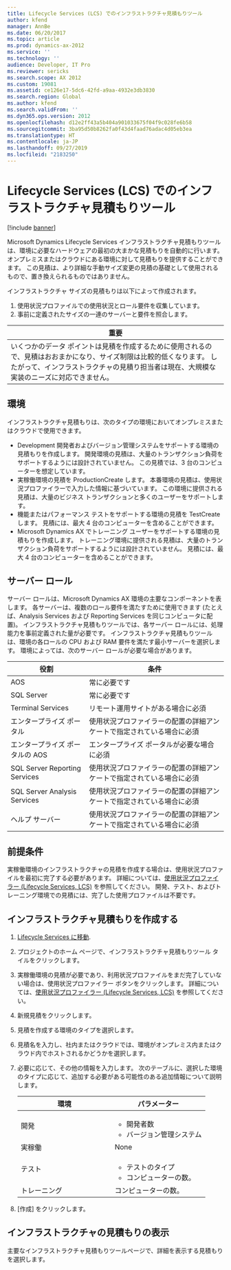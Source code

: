 ```yaml
---
title: Lifecycle Services (LCS) でのインフラストラクチャ見積もりツール
author: kfend
manager: AnnBe
ms.date: 06/20/2017
ms.topic: article
ms.prod: dynamics-ax-2012
ms.service: ''
ms.technology: ''
audience: Developer, IT Pro
ms.reviewer: sericks
ms.search.scope: AX 2012
ms.custom: 19081
ms.assetid: ce126e17-5dc6-42fd-a9aa-4932e3db3830
ms.search.region: Global
ms.author: kfend
ms.search.validFrom: ''
ms.dyn365.ops.version: 2012
ms.openlocfilehash: d12e2ff43a5b404a901033675f04f9c028fe6b58
ms.sourcegitcommit: 3ba95d50b8262fa0f43d4faad76adac4d05eb3ea
ms.translationtype: HT
ms.contentlocale: ja-JP
ms.lasthandoff: 09/27/2019
ms.locfileid: "2183250"
---
```

# <a name="infrastructure-estimator-in-lifecycle-services-lcs"></a>Lifecycle Services (LCS) でのインフラストラクチャ見積もりツール

[!include [banner](../../includes/banner.md)]

Microsoft Dynamics Lifecycle Services インフラストラクチャ見積もりツールは、環境に必要なハードウェアの最初の大まかな見積もりを自動的に行います。 オンプレミスまたはクラウドにある環境に対して見積もりを提供することができます。 この見積は、より詳細な手動サイズ変更の見積の基礎として使用されるもので、置き換えられるものではありません。

インフラストラクチャ サイズの見積もりは以下によって作成されます。
1.  使用状況プロファイルでの使用状況とロール要件を収集しています。
2.  事前に定義されたサイズの一連のサーバーと要件を照合します。

| **重要**                                                                                                                                                                                                                 |
|-------------------------------------------------------------------------------------------------------------------------------------------------------------------------------------------------------------------------------|
| いくつかのデータ ポイントは見積を作成するために使用されるので、見積はおおまかになり、サイズ制限は比較的低くなります。 したがって、インフラストラクチャの見積り担当者は現在、大規模な実装のニーズに対応できません。 |

## <a name="environments"></a>環境
インフラストラクチャ見積もりは、次のタイプの環境においてオンプレミスまたはクラウドで使用できます。
-   Development 開発者およびバージョン管理システムをサポートする環境の見積もりを作成します。 開発環境の見積は、大量のトランザクション負荷をサポートするようには設計されていません。 この見積では、3 台のコンピューターを想定しています。
-   実稼働環境の見積を ProductionCreate します。 本番環境の見積は、使用状況プロファイラーで入力した情報に基づいています。 この環境に提供される見積は、大量のビジネス トランザクションと多くのユーザーをサポートします。
-   機能またはパフォーマンス テストをサポートする環境の見積を TestCreate します。 見積には、最大 4 台のコンピューターを含めることができます。
-   Microsoft Dynamics AX でトレーニング ユーザーをサポートする環境の見積もりを作成します。 トレーニング環境に提供される見積は、大量のトランザクション負荷をサポートするようには設計されていません。 見積には、最大 4 台のコンピューターを含めることができます。

## <a name="server-roles"></a>サーバー ロール
サーバー ロールは、Microsoft Dynamics AX 環境の主要なコンポーネントを表します。 各サーバーは、複数のロール要件を満たすために使用できます (たとえば、Analysis Services および Reporting Services を同じコンピュータに配置)。 インフラストラクチャ見積もりツールでは、各サーバー ロールには、処理能力を事前定義された量が必要です。 インフラストラクチャ見積もりツールは、環境の各ロールの CPU および RAM 要件を満たす最小サーバーを選択します。 環境によっては、次のサーバー ロールが必要な場合があります。

| 役割                          | 条件                                                                                 |
|-------------------------------|-------------------------------------------------------------------------------------------|
| AOS                           | 常に必要です                                                                           |
| SQL Server                    | 常に必要です                                                                           |
| Terminal Services             | リモート運用サイトがある場合に必須                                              |
| エンタープライズ ポータル             | 使用状況プロファイラーの配置の詳細アンケートで指定されている場合に必須 |
| エンタープライズ ポータルの AOS     | エンタープライズ ポータルが必要な場合に必須                                                   |
| SQL Server Reporting Services | 使用状況プロファイラーの配置の詳細アンケートで指定されている場合に必須 |
| SQL Server Analysis Services  | 使用状況プロファイラーの配置の詳細アンケートで指定されている場合に必須 |
| ヘルプ サーバー                   | 使用状況プロファイラーの配置の詳細アンケートで指定されている場合に必須 |

## <a name="prerequisites"></a>前提条件
実稼働環境のインフラストラクチャの見積を作成する場合は、使用状況プロファイルを最初に完了する必要があります。 詳細については、[使用状況プロファイラー (Lifecycle Services, LCS)](usage-profiler-lcs.md) を参照してください。 開発、テスト、およびトレーニング環境での見積には、完了した使用プロファイルは不要です。

## <a name="create-an-infrastructure-estimate"></a>インフラストラクチャ見積もりを作成する
1.  [Lifecycle Services に移動](https://lcs.dynamics.com).
2.  プロジェクトのホーム ページで、インフラストラクチャ見積もりツール タイルをクリックします。
3.  実稼働環境の見積が必要であり、利用状況プロファイルをまだ完了していない場合は、使用状況プロファイラー ボタンをクリックします。 詳細については、[使用状況プロファイラー (Lifecycle Services, LCS)](usage-profiler-lcs.md) を参照してください。
4.  新規見積をクリックします。
5.  見積を作成する環境のタイプを選択します。
6.  見積名を入力し、社内またはクラウドでは、環境がオンプレミス内またはクラウド内でホストされるかどうかを選択します。
7.  必要に応じて、その他の情報を入力します。 次のテーブルに、選択した環境のタイプに応じて、追加する必要がある可能性のある追加情報について説明します。

    <table>
    <colgroup>
    <col width="50%" />
    <col width="50%" />
    </colgroup>
    <thead>
    <tr class="header">
    <th>環境</th>
    <th>パラメーター</th>
    </tr>
    </thead>
    <tbody>
    <tr class="odd">
    <td>開発</td>
    <td><ul>
    <li>開発者数</li>
    <li>バージョン管理システム</li>
    </ul></td>
    </tr>
    <tr class="even">
    <td>実稼働</td>
    <td>None</td>
    </tr>
    <tr class="odd">
    <td>テスト</td>
    <td><ul>
    <li>テストのタイプ</li>
    <li>コンピューターの数。</li>
    </ul></td>
    </tr>
    <tr class="even">
    <td>トレーニング</td>
    <td>コンピューターの数。</td>
    </tr>
    </tbody>
    </table>

8.  [作成] をクリックします。

## <a name="view-infrastructure-estimates"></a>インフラストラクチャの見積もりの表示
主要なインフラストラクチャ見積もりツールページで、詳細を表示する見積もりを選択します。





